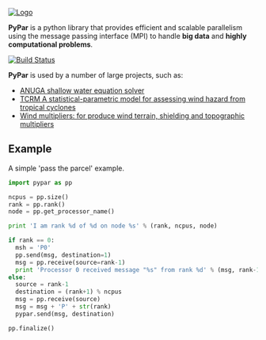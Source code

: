 [![Logo](https://raw.githubusercontent.com/daleroberts/pypar/master/doc/logo.png)](https://raw.githubusercontent.com/daleroberts/pypar/master/doc/logo.png)

**PyPar** is a python library that provides efficient and scalable parallelism using the message passing interface (MPI) to handle **big data** and **highly computational problems**.

[![Build Status](https://travis-ci.org/congma/pypar.svg?branch=master)](https://travis-ci.org/congma/pypar)

**PyPar** is used by a number of large projects, such as:

 - [ANUGA shallow water equation solver](https://github.com/GeoscienceAustralia/anuga_core)
 - [TCRM A statistical-parametric model for assessing wind hazard from tropical cyclones](https://github.com/GeoscienceAustralia/tcrm)
 - [Wind multipliers: for produce wind terrain, shielding and topographic multipliers](https://github.com/GeoscienceAustralia/Wind_multipliers)

## Example

A simple 'pass the parcel' example.

```python
import pypar as pp

ncpus = pp.size()
rank = pp.rank()
node = pp.get_processor_name()

print 'I am rank %d of %d on node %s' % (rank, ncpus, node)

if rank == 0:
  msh = 'P0'
  pp.send(msg, destination=1)
  msg = pp.receive(source=rank-1)
  print 'Processor 0 received message "%s" from rank %d' % (msg, rank-1)
else:
  source = rank-1
  destination = (rank+1) % ncpus
  msg = pp.receive(source)
  msg = msg + 'P' + str(rank)
  pypar.send(msg, destination)

pp.finalize()
```
